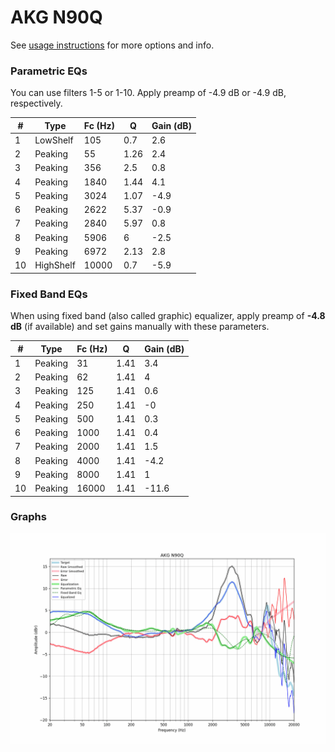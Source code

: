 # AKG N90Q
See [usage instructions](https://github.com/jaakkopasanen/AutoEq#usage) for more options and info.

### Parametric EQs
You can use filters 1-5 or 1-10. Apply preamp of -4.9 dB or -4.9 dB, respectively.

|   # | Type      |   Fc (Hz) |    Q |   Gain (dB) |
|-----|-----------|-----------|------|-------------|
|   1 | LowShelf  |       105 | 0.7  |         2.6 |
|   2 | Peaking   |        55 | 1.26 |         2.4 |
|   3 | Peaking   |       356 | 2.5  |         0.8 |
|   4 | Peaking   |      1840 | 1.44 |         4.1 |
|   5 | Peaking   |      3024 | 1.07 |        -4.9 |
|   6 | Peaking   |      2622 | 5.37 |        -0.9 |
|   7 | Peaking   |      2840 | 5.97 |         0.8 |
|   8 | Peaking   |      5906 | 6    |        -2.5 |
|   9 | Peaking   |      6972 | 2.13 |         2.8 |
|  10 | HighShelf |     10000 | 0.7  |        -5.9 |

### Fixed Band EQs
When using fixed band (also called graphic) equalizer, apply preamp of **-4.8 dB** (if available) and set gains manually with these parameters.

|   # | Type    |   Fc (Hz) |    Q |   Gain (dB) |
|-----|---------|-----------|------|-------------|
|   1 | Peaking |        31 | 1.41 |         3.4 |
|   2 | Peaking |        62 | 1.41 |         4   |
|   3 | Peaking |       125 | 1.41 |         0.6 |
|   4 | Peaking |       250 | 1.41 |        -0   |
|   5 | Peaking |       500 | 1.41 |         0.3 |
|   6 | Peaking |      1000 | 1.41 |         0.4 |
|   7 | Peaking |      2000 | 1.41 |         1.5 |
|   8 | Peaking |      4000 | 1.41 |        -4.2 |
|   9 | Peaking |      8000 | 1.41 |         1   |
|  10 | Peaking |     16000 | 1.41 |       -11.6 |

### Graphs
![](./AKG%20N90Q.png)
